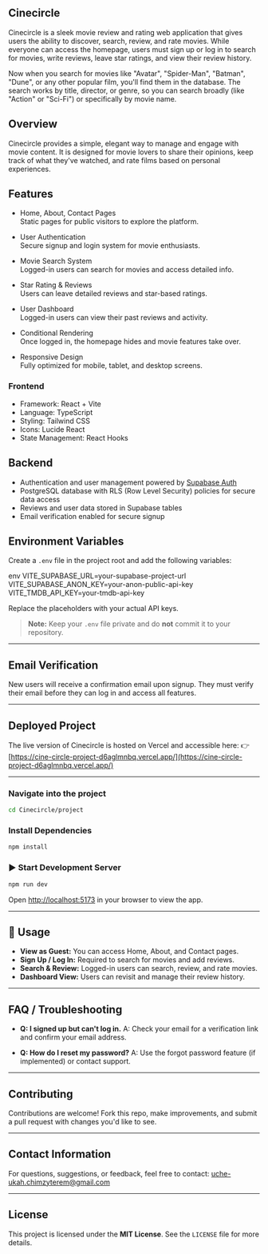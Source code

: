 ## Cinecircle

Cinecircle is a sleek movie review and rating web application that gives users the ability to discover, search, review, and rate movies. While everyone can access the homepage, users must sign up or log in to search for movies, write reviews, leave star ratings, and view their review history.

Now when you search for movies like "Avatar", "Spider-Man", "Batman", "Dune", or any other popular film, you'll find them in the database. The search works by title, director, or genre, so you can search broadly (like "Action" or "Sci-Fi") or specifically by movie name.

## Overview

Cinecircle provides a simple, elegant way to manage and engage with movie content. It is designed for movie lovers to share their opinions, keep track of what they've watched, and rate films based on personal experiences.


## Features

- Home, About, Contact Pages  
  Static pages for public visitors to explore the platform.

- User Authentication  
  Secure signup and login system for movie enthusiasts.

- Movie Search System  
  Logged-in users can search for movies and access detailed info.

- Star Rating & Reviews  
  Users can leave detailed reviews and star-based ratings.

- User Dashboard  
  Logged-in users can view their past reviews and activity.

- Conditional Rendering  
  Once logged in, the homepage hides and movie features take over.

- Responsive Design  
  Fully optimized for mobile, tablet, and desktop screens.

### Frontend

- Framework: React + Vite  
- Language: TypeScript  
- Styling: Tailwind CSS  
- Icons: Lucide React  
- State Management: React Hooks

## Backend

- Authentication and user management powered by [Supabase Auth](https://supabase.com/docs/guides/auth)  
- PostgreSQL database with RLS (Row Level Security) policies for secure data access  
- Reviews and user data stored in Supabase tables  
- Email verification enabled for secure signup

## Environment Variables

Create a `.env` file in the project root and add the following variables:

env
VITE_SUPABASE_URL=your-supabase-project-url
VITE_SUPABASE_ANON_KEY=your-anon-public-api-key
VITE_TMDB_API_KEY=your-tmdb-api-key


Replace the placeholders with your actual API keys.

> **Note:** Keep your `.env` file private and do **not** commit it to your repository.

---

## Email Verification

New users will receive a confirmation email upon signup. They must verify their email before they can log in and access all features.

---

## Deployed Project

The live version of Cinecircle is hosted on Vercel and accessible here:
👉 [https://cine-circle-project-d6aglmnbq.vercel.app/](https://cine-circle-project-d6aglmnbq.vercel.app/) 

---

### Navigate into the project

```bash
cd Cinecircle/project
```

### Install Dependencies

```bash
npm install
```

### ▶ Start Development Server

```bash
npm run dev
```

Open [http://localhost:5173](http://localhost:5173) in your browser to view the app.

---

## 👤 Usage

* **View as Guest:** You can access Home, About, and Contact pages.
* **Sign Up / Log In:** Required to search for movies and add reviews.
* **Search & Review:** Logged-in users can search, review, and rate movies.
* **Dashboard View:** Users can revisit and manage their review history.

---

## FAQ / Troubleshooting

* **Q: I signed up but can't log in.**
  A: Check your email for a verification link and confirm your email address.

* **Q: How do I reset my password?**
  A: Use the forgot password feature (if implemented) or contact support.

---

## Contributing

Contributions are welcome!
Fork this repo, make improvements, and submit a pull request with changes you'd like to see.

---

## Contact Information

For questions, suggestions, or feedback, feel free to contact:
[uche-ukah.chimzyterem@gmail.com](mailto:uche-ukah.chimzyterem@gmail.com)

---

## License

This project is licensed under the **MIT License**.
See the `LICENSE` file for more details.


